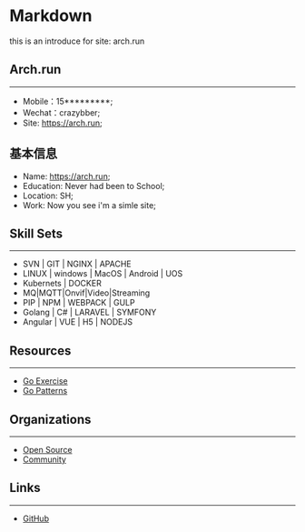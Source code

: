 # Markdown

this is an introduce for site: arch.run

## Arch.run
----
- Mobile：15*********;
- Wechat：crazybber;
- Site: https://arch.run;


## 基本信息
- Name: https://arch.run;
- Education: Never had been to School;
- Location: SH;
- Work: Now you see i'm a simle site;

## Skill Sets
----
* SVN | GIT | NGINX | APACHE
* LINUX | windows | MacOS | Android | UOS
* Kubernets | DOCKER
* MQ|MQTT|Onvif|Video|Streaming
* PIP | NPM | WEBPACK | GULP
* Golang | C# | LARAVEL | SYMFONY
* Angular | VUE | H5 | NODEJS


## Resources
----
* [Go Exercise](https://github.com/crazybber/go-fucking-exercise)
* [Go Patterns](https://github.com/crazybber/go-fucking-patterns)


## Organizations
----
* [Open Source](http://github.com/gb28181)
* [Community](https://github.com/micro-in-cn)

## Links
----
* [GitHub](https://github.com/crazybber)
